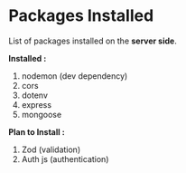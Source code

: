 # Packages Installed

List of packages installed on the **server side**. 

**Installed :**
1. nodemon (dev dependency)
2. cors
3. dotenv
4. express
5. mongoose

**Plan to Install :**
1. Zod (validation)
2. Auth js (authentication)